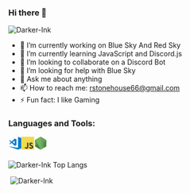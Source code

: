 ### Hi there 👋



<p align="left"> <img src="https://komarev.com/ghpvc/?username=Darker-Ink" alt="Darker-Ink" /> </p>


- 🔭 I’m currently working on Blue Sky And Red Sky
- 🌱 I’m currently learning JavaScript and Discord.js
- 👯 I’m looking to collaborate on a Discord Bot
- 🤔 I’m looking for help with Blue Sky
- 💬 Ask me about anything
- 📫 How to reach me: rstonehouse66@gmail.com
- ⚡ Fun fact: I like Gaming



### Languages and Tools:

<img align="left" alt="Visual Studio Code" width="26px" src="https://raw.githubusercontent.com/github/explore/80688e429a7d4ef2fca1e82350fe8e3517d3494d/topics/visual-studio-code/visual-studio-code.png" />
<img align="left" alt="JavaScript" width="26px" src="https://raw.githubusercontent.com/github/explore/80688e429a7d4ef2fca1e82350fe8e3517d3494d/topics/javascript/javascript.png" />
<img align="left" alt="Node.js" width="26px" src="https://raw.githubusercontent.com/github/explore/80688e429a7d4ef2fca1e82350fe8e3517d3494d/topics/nodejs/nodejs.png" />

<br />
<br />

![Darker-Ink Top Langs](https://github-readme-stats.vercel.app/api/top-langs/?username=Darker-Ink&langs_count=8&theme=radical&layout=compact&card_width=445)


<p>&nbsp;<img align="center" src="https://github-readme-stats.vercel.app/api?username=Darker-Ink&show_icons=true&theme=radical&count_private=true" alt="Darker-Ink" height="200"/>
<!--
**Darker-Ink/Darker-Ink** is a ✨ _special_ ✨ repository because its `README.md` (this file) appears on your GitHub profile.
-->
